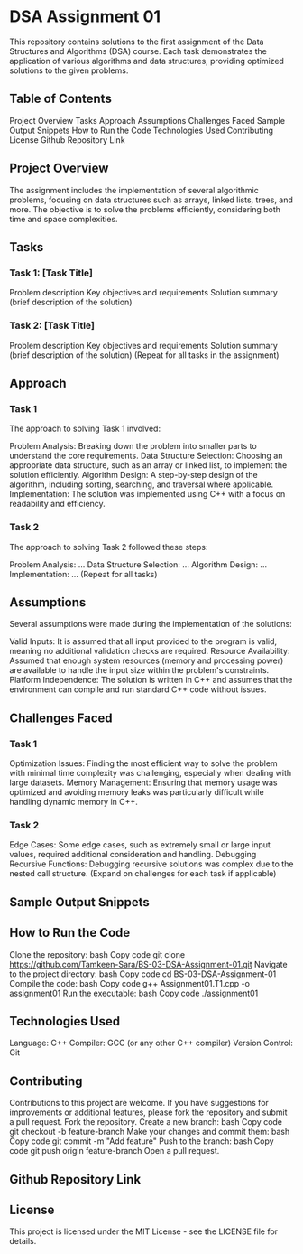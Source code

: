 # DSA Assignment 01
This repository contains solutions to the first assignment of the Data Structures and Algorithms (DSA) course. Each task demonstrates the application of various algorithms and data structures, providing optimized solutions to the given problems.

## Table of Contents
Project Overview
Tasks
Approach
Assumptions
Challenges Faced
Sample Output Snippets
How to Run the Code
Technologies Used
Contributing
License
Github Repository Link

## Project Overview
The assignment includes the implementation of several algorithmic problems, focusing on data structures such as arrays, linked lists, trees, and more. The objective is to solve the problems efficiently, considering both time and space complexities.

## Tasks
### Task 1: [Task Title]

Problem description
Key objectives and requirements
Solution summary (brief description of the solution)
### Task 2: [Task Title]

Problem description
Key objectives and requirements
Solution summary (brief description of the solution)
(Repeat for all tasks in the assignment)

## Approach
### Task 1
The approach to solving Task 1 involved:

Problem Analysis: Breaking down the problem into smaller parts to understand the core requirements.
Data Structure Selection: Choosing an appropriate data structure, such as an array or linked list, to implement the solution efficiently.
Algorithm Design: A step-by-step design of the algorithm, including sorting, searching, and traversal where applicable.
Implementation: The solution was implemented using C++ with a focus on readability and efficiency.
### Task 2
The approach to solving Task 2 followed these steps:

Problem Analysis: ...
Data Structure Selection: ...
Algorithm Design: ...
Implementation: ...
(Repeat for all tasks)

## Assumptions
Several assumptions were made during the implementation of the solutions:

Valid Inputs: It is assumed that all input provided to the program is valid, meaning no additional validation checks are required.
Resource Availability: Assumed that enough system resources (memory and processing power) are available to handle the input size within the problem's constraints.
Platform Independence: The solution is written in C++ and assumes that the environment can compile and run standard C++ code without issues.
## Challenges Faced
### Task 1
Optimization Issues: Finding the most efficient way to solve the problem with minimal time complexity was challenging, especially when dealing with large datasets.
Memory Management: Ensuring that memory usage was optimized and avoiding memory leaks was particularly difficult while handling dynamic memory in C++.
### Task 2
Edge Cases: Some edge cases, such as extremely small or large input values, required additional consideration and handling.
Debugging Recursive Functions: Debugging recursive solutions was complex due to the nested call structure.
(Expand on challenges for each task if applicable)
## Sample Output Snippets
## How to Run the Code
Clone the repository:
bash
Copy code
git clone https://github.com/Tamkeen-Sara/BS-03-DSA-Assignment-01.git
Navigate to the project directory:
bash
Copy code
cd BS-03-DSA-Assignment-01
Compile the code:
bash
Copy code
g++ Assignment01.T1.cpp -o assignment01
Run the executable:
bash
Copy code
./assignment01
## Technologies Used
Language: C++
Compiler: GCC (or any other C++ compiler)
Version Control: Git
## Contributing
Contributions to this project are welcome. If you have suggestions for improvements or additional features, please fork the repository and submit a pull request.
Fork the repository.
Create a new branch:
bash
Copy code
git checkout -b feature-branch
Make your changes and commit them:
bash
Copy code
git commit -m "Add feature"
Push to the branch:
bash
Copy code
git push origin feature-branch
Open a pull request.
## Github Repository Link
## License
This project is licensed under the MIT License - see the LICENSE file for details.

